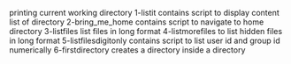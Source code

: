 printing current working directory
1-listit contains script to display content list of directory
2-bring_me_home contains script to navigate to home directory
3-listfiles list files in long format
4-listmorefiles to list hidden files in long format
5-listfilesdigitonly contains script to list user id and group id numerically
6-firstdirectory creates a directory inside a directory
